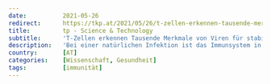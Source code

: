 ```yaml
---
date:          2021-05-26
redirect:      https://tkp.at/2021/05/26/t-zellen-erkennen-tausende-merkmale-von-viren-fuer-stabile-immunitaet/
title:         tp - Science & Technology
subtitle:      'T-Zellen erkennen Tausende Merkmale von Viren für stabile Immunität'
description:   'Bei einer natürlichen Infektion ist das Immunsystem in der Lage das gesamte Virus zu erkennen und viele seiner Merkmale abzuspeichern. Taucht es wieder in einer abgeänderten Form auf, so hat das Immunsystem kein Problem damit es neuerlich zu erkennen und die spezifische Abwehr zu mobilisieren, bis hin zur neuerlichen Produktion von Antikörpern, so das überhaupt …'
country:       [AT]
categories:    [Wissenschaft, Gesundheit]
tags:          [immunität]
---
```

